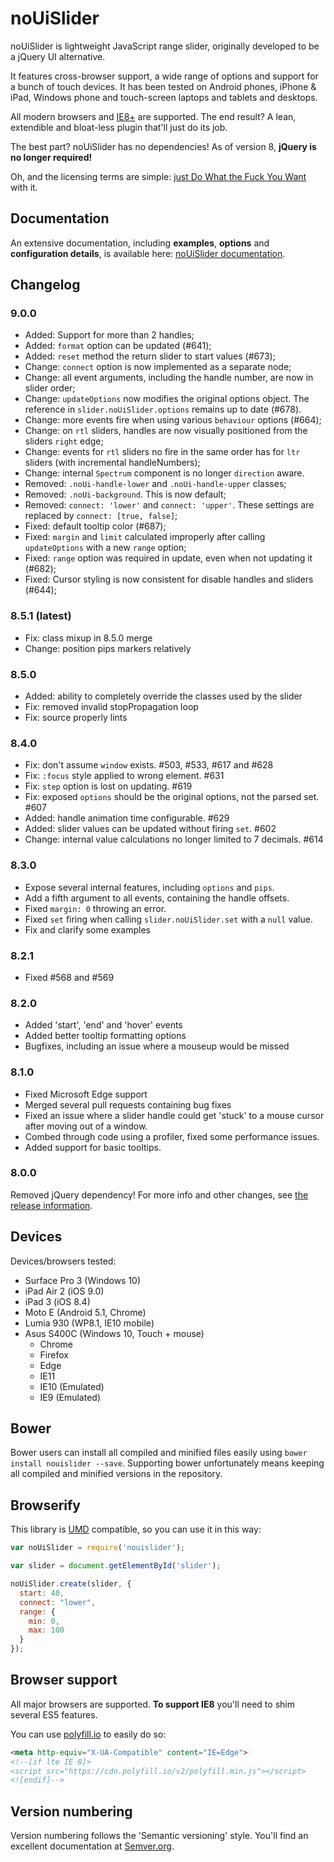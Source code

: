 # noUiSlider

noUiSlider is lightweight JavaScript range slider, originally developed to be a jQuery UI alternative.

It features cross-browser support, a wide range of options and support for a bunch of touch devices. It has been tested on Android phones, iPhone & iPad, Windows phone and touch-screen laptops and tablets and desktops.

All modern browsers and [IE8+](#browser-support) are supported. The end result? A lean, extendible and bloat-less plugin that'll just do its job.

The best part? noUiSlider has no dependencies! As of version 8, **jQuery is no longer required!**

Oh, and the licensing terms are simple: [just Do What the Fuck You Want](http://www.wtfpl.net/about/) with it.

Documentation
-------
An extensive documentation, including **examples**, **options** and **configuration details**, is available here: [noUiSlider documentation](http://refreshless.com/nouislider/).

Changelog
---------
### 9.0.0
- Added: Support for more than 2 handles;
- Added: `format` option can be updated (#641);
- Added: `reset` method the return slider to start values (#673);
- Change: `connect` option is now implemented as a separate node;
- Change: all event arguments, including the handle number, are now in slider order;
- Change: `updateOptions` now modifies the original options object. The reference in `slider.noUiSlider.options` remains up to date (#678).
- Change: more events fire when using various `behaviour` options (#664);
- Change: on `rtl` sliders, handles are now visually positioned from the sliders `right` edge;
- Change: events for `rtl` sliders no fire in the same order has for `ltr` sliders (with incremental handleNumbers);
- Change: internal `Spectrum` component is no longer `direction` aware.
- Removed: `.noUi-handle-lower` and `.noUi-handle-upper` classes;
- Removed: `.noUi-background`. This is now default;
- Removed: `connect: 'lower'` and `connect: 'upper'`. These settings are replaced by `connect: [true, false]`;
- Fixed: default tooltip color (#687);
- Fixed: `margin` and `limit` calculated improperly after calling `updateOptions` with a new `range` option;
- Fixed: `range` option was required in update, even when not updating it (#682);
- Fixed: Cursor styling is now consistent for disable handles and sliders (#644);

### 8.5.1 (latest)
- Fix: class mixup in 8.5.0 merge
- Change: position pips markers relatively

### 8.5.0
- Added: ability to completely override the classes used by the slider
- Fix: removed invalid stopPropagation loop
- Fix: source properly lints

### 8.4.0
- Fix: don't assume `window` exists. #503, #533, #617 and #628
- Fix: `:focus` style applied to wrong element. #631
- Fix: `step` option is lost on updating. #619
- Fix: exposed `options` should be the original options, not the parsed set. #607
- Added: handle animation time configurable. #629
- Added: slider values can be updated without firing `set`. #602
- Change: internal value calculations no longer limited to 7 decimals. #614

### 8.3.0
- Expose several internal features, including `options` and `pips`.
- Add a fifth argument to all events, containing the handle offsets.
- Fixed `margin: 0` throwing an error.
- Fixed `set` firing when calling `slider.noUiSlider.set` with a `null` value.
- Fix and clarify some examples

### 8.2.1
- Fixed #568 and #569

### 8.2.0
- Added 'start', 'end' and 'hover' events
- Added better tooltip formatting options
- Bugfixes, including an issue where a mouseup would be missed

### 8.1.0
- Fixed Microsoft Edge support
- Merged several pull requests containing bug fixes
- Fixed an issue where a slider handle could get 'stuck' to a mouse cursor after moving out of a window.
- Combed through code using a profiler, fixed some performance issues.
- Added support for basic tooltips.

### 8.0.0
Removed jQuery dependency! For more info and other changes, see [the release information](http://refreshless.com/nouislider/new-version).

Devices
-------

Devices/browsers tested:
- Surface Pro 3 (Windows 10)
- iPad Air 2 (iOS 9.0)
- iPad 3 (iOS 8.4)
- Moto E (Android 5.1, Chrome)
- Lumia 930 (WP8.1, IE10 mobile)
- Asus S400C (Windows 10, Touch + mouse)
	+ Chrome
	+ Firefox
	+ Edge
	+ IE11
	+ IE10 (Emulated)
	+ IE9 (Emulated)

Bower
-----
Bower users can install all compiled and minified files easily using `bower install nouislider --save`. Supporting bower unfortunately means keeping all compiled and minified versions in the repository.

Browserify
----------
This library is [UMD](https://github.com/umdjs/umd) compatible, so you can use it in this way:

```javascript
var noUiSlider = require('nouislider');

var slider = document.getElementById('slider');

noUiSlider.create(slider, {
  start: 40,
  connect: "lower",
  range: {
    min: 0,
    max: 100
  }
});
```

Browser support
---------------

All major browsers are supported. **To support IE8** you'll need to shim several ES5 features.

You can use [polyfill.io](https://cdn.polyfill.io/v2/docs/) to easily do so:

```html
<meta http-equiv="X-UA-Compatible" content="IE=Edge">
<!--[if lte IE 8]>
<script src="https://cdn.polyfill.io/v2/polyfill.min.js"></script>
<![endif]-->
```

Version numbering
------------------------------
Version numbering follows the 'Semantic versioning' style.
You'll find an excellent documentation at [Semver.org](http://semver.org/).
